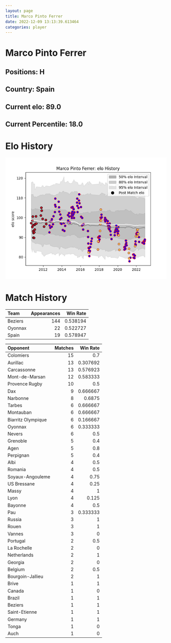 ```yaml
---  
layout: page  
title: Marco Pinto Ferrer  
date: 2022-12-09 13:13:39.613464  
categories: player  
---
```

# Marco Pinto Ferrer

## Positions: H

## Country: Spain

## Current elo: 89.0

## Current Percentile: 18.0

# Elo History


![elo history](history_MarcoPintoFerrer.png)
# Match History


| Team    |   Appearances |   Win Rate |
|:--------|--------------:|-----------:|
| Beziers |           144 |   0.538194 |
| Oyonnax |            22 |   0.522727 |
| Spain   |            19 |   0.578947 |

| Opponent           |   Matches |   Win Rate |
|:-------------------|----------:|-----------:|
| Colomiers          |        15 |   0.7      |
| Aurillac           |        13 |   0.307692 |
| Carcassonne        |        13 |   0.576923 |
| Mont-de-Marsan     |        12 |   0.583333 |
| Provence Rugby     |        10 |   0.5      |
| Dax                |         9 |   0.666667 |
| Narbonne           |         8 |   0.6875   |
| Tarbes             |         6 |   0.666667 |
| Montauban          |         6 |   0.666667 |
| Biarritz Olympique |         6 |   0.166667 |
| Oyonnax            |         6 |   0.333333 |
| Nevers             |         6 |   0.5      |
| Grenoble           |         5 |   0.4      |
| Agen               |         5 |   0.8      |
| Perpignan          |         5 |   0.4      |
| Albi               |         4 |   0.5      |
| Romania            |         4 |   0.5      |
| Soyaux-Angouleme   |         4 |   0.75     |
| US Bressane        |         4 |   0.25     |
| Massy              |         4 |   1        |
| Lyon               |         4 |   0.125    |
| Bayonne            |         4 |   0.5      |
| Pau                |         3 |   0.333333 |
| Russia             |         3 |   1        |
| Rouen              |         3 |   1        |
| Vannes             |         3 |   0        |
| Portugal           |         2 |   0.5      |
| La Rochelle        |         2 |   0        |
| Netherlands        |         2 |   1        |
| Georgia            |         2 |   0        |
| Belgium            |         2 |   0.5      |
| Bourgoin-Jallieu   |         2 |   1        |
| Brive              |         1 |   1        |
| Canada             |         1 |   0        |
| Brazil             |         1 |   1        |
| Beziers            |         1 |   1        |
| Saint-Etienne      |         1 |   1        |
| Germany            |         1 |   1        |
| Tonga              |         1 |   0        |
| Auch               |         1 |   0        |
